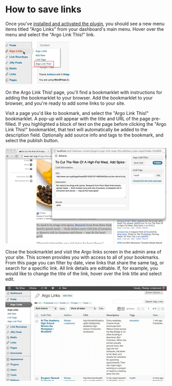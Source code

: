 # How to save links

Once you've [installed and activated the plugin](installation/), you should see a new menu items titled "Argo Links" from your dashboard's main menu. Hover over the menu and select the "Argo Link This!" link.

![Argo Link This!](img/argo-links-menu.png)

On the Argo Link This! page, you'll find a bookmarklet with instructions for adding the bookmarklet to your browser. Add the bookmarklet to your browser, and you're ready to add some links to your site.

Visit a page you'd like to bookmark, and select the "Argo Link This!" bookmarklet. A pop-up will appear with the title and URL of the page pre-filled. If you highlighted a block of text on the page before clicking the "Argo Link This!" bookmarklet, that text will automatically be added to the description field. Optionally add source info and tags to the bookmark, and select the publish button.

![Screenshot showing the Argo Link This! bookmarklet in use](img/bookmarklet-popup.png)

Close the bookmarklet and visit the Argo links screen in the admin area of your site. This screen provides you with access to all of your bookmarks. From this page you can filter by date, view links that share the same tag, or search for a specific link. All link details are editable. If, for example, you would like to change the title of the link, hover over the link title and select edit.

![Screenshot showing the Argo Links area of the WordPress dashboard](img/links-dashboard.png)


